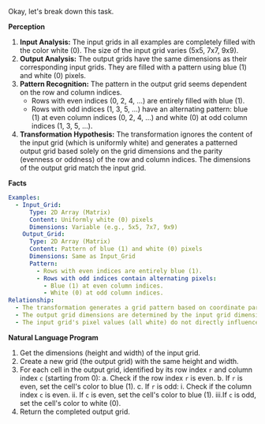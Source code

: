 Okay, let's break down this task.

**Perception**

1.  **Input Analysis:** The input grids in all examples are completely filled with the color white (0). The size of the input grid varies (5x5, 7x7, 9x9).
2.  **Output Analysis:** The output grids have the same dimensions as their corresponding input grids. They are filled with a pattern using blue (1) and white (0) pixels.
3.  **Pattern Recognition:** The pattern in the output grid seems dependent on the row and column indices.
    *   Rows with even indices (0, 2, 4, ...) are entirely filled with blue (1).
    *   Rows with odd indices (1, 3, 5, ...) have an alternating pattern: blue (1) at even column indices (0, 2, 4, ...) and white (0) at odd column indices (1, 3, 5, ...).
4.  **Transformation Hypothesis:** The transformation ignores the content of the input grid (which is uniformly white) and generates a patterned output grid based solely on the grid dimensions and the parity (evenness or oddness) of the row and column indices. The dimensions of the output grid match the input grid.

**Facts**


```yaml
Examples:
  - Input_Grid:
      Type: 2D Array (Matrix)
      Content: Uniformly white (0) pixels
      Dimensions: Variable (e.g., 5x5, 7x7, 9x9)
    Output_Grid:
      Type: 2D Array (Matrix)
      Content: Pattern of blue (1) and white (0) pixels
      Dimensions: Same as Input_Grid
      Pattern:
        - Rows with even indices are entirely blue (1).
        - Rows with odd indices contain alternating pixels:
          - Blue (1) at even column indices.
          - White (0) at odd column indices.
Relationship:
  - The transformation generates a grid pattern based on coordinate parity.
  - The output grid dimensions are determined by the input grid dimensions.
  - The input grid's pixel values (all white) do not directly influence the output pattern's colors or structure, only its size.
```


**Natural Language Program**

1.  Get the dimensions (height and width) of the input grid.
2.  Create a new grid (the output grid) with the same height and width.
3.  For each cell in the output grid, identified by its row index `r` and column index `c` (starting from 0):
    a.  Check if the row index `r` is even.
    b.  If `r` is even, set the cell's color to blue (1).
    c.  If `r` is odd:
        i.  Check if the column index `c` is even.
        ii. If `c` is even, set the cell's color to blue (1).
        iii.If `c` is odd, set the cell's color to white (0).
4.  Return the completed output grid.